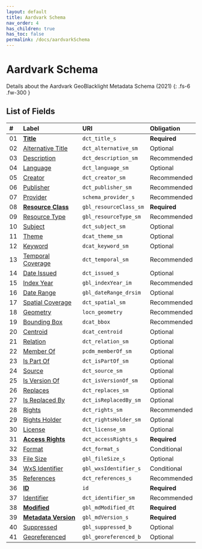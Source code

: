 ```yaml
---
layout: default
title: Aardvark Schema
nav_order: 4
has_children: true
has_toc: false
permalink: /docs/aardvarkSchema
---
```


# Aardvark Schema

Details about the Aardvark GeoBlacklight Metadata Schema (2021)
{: .fs-6 .fw-300 }


## List of Fields

| #  | Label                                                   | URI                    | Obligation  |
|:---|:--------------------------------------------------------|:-----------------------|:------------|
| 01 | **[Title](aardvarkSchema/title)**                       | `dct_title_s`          | <span class="text-red-300">**Required**</span> |
| 02 | [Alternative Title](aardvarkSchema/alternative-title)   | `dct_alternative_sm`   | Optional    |
| 03 | [Description](aardvarkSchema/description)               | `dct_description_sm`   | Recommended |
| 04 | [Language](aardvarkSchema/language)                     | `dct_language_sm`      | Optional    |
| 05 | [Creator](aardvarkSchema/creator)                       | `dct_creator_sm`       | Recommended |
| 06 | [Publisher](aardvarkSchema/publisher)                   | `dct_publisher_sm`     | Recommended |
| 07 | [Provider](aardvarkSchema/provider)                     | `schema_provider_s`    | Recommended |
| 08 | **[Resource Class](aardvarkSchema/resource-class)**     | `gbl_resourceClass_sm` | <span class="text-red-300">**Required**</span> |
| 09 | [Resource Type](aardvarkSchema/resource-type)           | `gbl_resourceType_sm`  | Recommended |
| 10 | [Subject](aardvarkSchema/subject)                       | `dct_subject_sm`       | Optional    |
| 11 | [Theme](aardvarkSchema/theme)                           | `dcat_theme_sm`        | Optional    |
| 12 | [Keyword](aardvarkSchema/keyword)                       | `dcat_keyword_sm`      | Optional    |
| 13 | [Temporal Coverage](aardvarkSchema/temporal-coverage)   | `dct_temporal_sm`      | Recommended |
| 14 | [Date Issued](aardvarkSchema/date-issued)               | `dct_issued_s`         | Optional    |
| 15 | [Index Year](aardvarkSchema/index-year)                 | `gbl_indexYear_im`     | Recommended |
| 16 | [Date Range](aardvarkSchema/date-range)                 | `gbl_dateRange_drsim`  | Optional    |
| 17 | [Spatial Coverage](aardvarkSchema/spatial-coverage)     | `dct_spatial_sm`       | Recommended |
| 18 | [Geometry](aardvarkSchema/geometry)                     | `locn_geometry`        | Recommended |
| 19 | [Bounding Box](aardvarkSchema/bounding-box)             | `dcat_bbox`            | Recommended |
| 20 | [Centroid](aardvarkSchema/centroid)                     | `dcat_centroid`        | Optional    |
| 21 | [Relation](aardvarkSchema/relation)                     | `dct_relation_sm`      | Optional    |
| 22 | [Member Of](aardvarkSchema/member-of)                   | `pcdm_memberOf_sm`     | Optional    |
| 23 | [Is Part Of](aardvarkSchema/is-part-of)                 | `dct_isPartOf_sm`      | Optional    |
| 24 | [Source](aardvarkSchema/source)                         | `dct_source_sm`        | Optional    |
| 25 | [Is Version Of](aardvarkSchema/is-version-of)           | `dct_isVersionOf_sm`   | Optional    |
| 26 | [Replaces](aardvarkSchema/replaces)                     | `dct_replaces_sm`      | Optional    |
| 27 | [Is Replaced By](aardvarkSchema/is-replaced-by)         | `dct_isReplacedBy_sm`  | Optional    |
| 28 | [Rights](aardvarkSchema/rights)                         | `dct_rights_sm`        | Recommended |
| 29 | [Rights Holder](aardvarkSchema/rights-holder)           | `dct_rightsHolder_sm`  | Optional    |
| 30 | [License](aardvarkSchema/license)                       | `dct_license_sm`       | Optional    |
| 31 | **[Access Rights](aardvarkSchema/access-rights)**       | `dct_accessRights_s`   | <span class="text-red-300">**Required**</span> |
| 32 | [Format](aardvarkSchema/format)                         | `dct_format_s`         | Conditional |
| 33 | [File Size](aardvarkSchema/file-size)                   | `gbl_fileSize_s`       | Optional    |
| 34 | [WxS Identifier](aardvarkSchema/wxs-identifier)         | `gbl_wxsIdentifier_s`  | Conditional |
| 35 | [References](aardvarkSchema/references)                 | `dct_references_s`     | Recommended |
| 36 | **[ID](aardvarkSchema/id)**                             | `id`                   | <span class="text-red-300">**Required**</span> |
| 37 | [Identifier](aardvarkSchema/identifier)                 | `dct_identifier_sm`    | Recommended |
| 38 | **[Modified](aardvarkSchema/modified)**                 | `gbl_mdModified_dt`    | <span class="text-red-300">**Required**</span> |
| 39 | **[Metadata Version](aardvarkSchema/metadata-version)** | `gbl_mdVersion_s`      | <span class="text-red-300">**Required**</span> |
| 40 | [Suppressed](aardvarkSchema/suppressed)                 | `gbl_suppressed_b`     | Optional    |
| 41 | [Georeferenced](aardvarkSchema/georeferenced)           | `gbl_georeferenced_b`  | Optional    |
